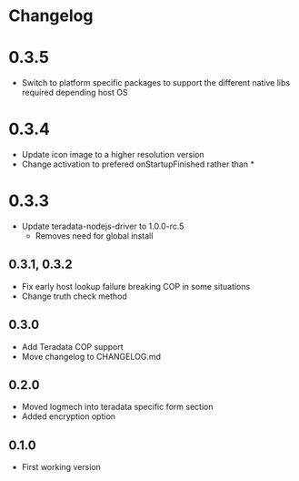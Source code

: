 <!-- @format -->

# Changelog

# 0.3.5

- Switch to platform specific packages to support the different native libs required depending host OS

# 0.3.4

- Update icon image to a higher resolution version
- Change activation to prefered onStartupFinished rather than \*

# 0.3.3

- Update teradata-nodejs-driver to 1.0.0-rc.5
  - Removes need for global install

## 0.3.1, 0.3.2

- Fix early host lookup failure breaking COP in some situations
- Change truth check method

## 0.3.0

- Add Teradata COP support
- Move changelog to CHANGELOG.md

## 0.2.0

- Moved logmech into teradata specific form section
- Added encryption option

## 0.1.0

- First working version
